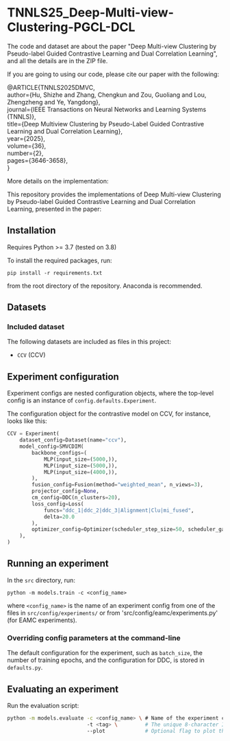 # TNNLS25_Deep-Multi-view-Clustering-PGCL-DCL

The code and dataset are about the paper "Deep Multi-view Clustering by Pseudo-label Guided Contrastive Learning and Dual Correlation Learning", and all the details are in the ZIP file.

If you are going to using our code, please cite our paper with the following:


@ARTICLE{TNNLS2025DMVC,\
  author={Hu, Shizhe and Zhang, Chengkun and Zou, Guoliang and Lou, Zhengzheng and Ye, Yangdong},\
  journal={IEEE Transactions on Neural Networks and Learning Systems (TNNLS)}, \
  title={Deep Multiview Clustering by Pseudo-Label Guided Contrastive Learning and Dual Correlation Learning}, \
  year={2025},\
  volume={36},\
  number={2},\
  pages={3646-3658},\
  }

More details on the implementation:

This repository provides the implementations of Deep Multi-view Clustering by Pseudo-label Guided Contrastive Learning and Dual Correlation Learning, presented in the paper:


## Installation
Requires Python >= 3.7 (tested on 3.8)

To install the required packages, run:
```
pip install -r requirements.txt
```
from the root directory of the repository. Anaconda is recommended.

## Datasets
### Included dataset
The following datasets are included as files in this project:

- `CCV` (CCV)
## Experiment configuration
Experiment configs are nested configuration objects, where the top-level config is an instance of 
`config.defaults.Experiment`. 

The configuration object for the contrastive model on CCV, for instance, looks like this:
```Python
CCV = Experiment(
    dataset_config=Dataset(name="ccv"),
    model_config=SMVCDIM(
        backbone_configs=(
            MLP(input_size=(5000,)),
            MLP(input_size=(5000,)),
            MLP(input_size=(4000,)),
        ),
        fusion_config=Fusion(method="weighted_mean", n_views=3),
        projector_config=None,
        cm_config=DDC(n_clusters=20),
        loss_config=Loss(
            funcs="ddc_1|ddc_2|ddc_3|Alignment|Clu|mi_fused",
            delta=20.0
        ),
        optimizer_config=Optimizer(scheduler_step_size=50, scheduler_gamma=0.1)
    ),
)
```

## Running an experiment
In the `src` directory, run:
```
python -m models.train -c <config_name> 
```
where `<config_name>` is the name of an experiment config from one of the files in `src/config/experiments/` or from 
'src/config/eamc/experiments.py' (for EAMC experiments).

### Overriding config parameters at the command-line
The default configuration for the experiment, such as `batch_size`, the number of training epochs, and the configuration for DDC, is stored in `defaults.py`.
## Evaluating an experiment
Run the evaluation script:
```Bash
python -m models.evaluate -c <config_name> \ # Name of the experiment config
                          -t <tag> \         # The unique 8-character ID assigned to the experiment when calling models.train
                          --plot             # Optional flag to plot the representations before and after fusion.
```
